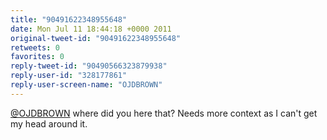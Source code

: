 ```yaml
---
title: "90491622348955648"
date: Mon Jul 11 18:44:18 +0000 2011
original-tweet-id: "90491622348955648"
retweets: 0
favorites: 0
reply-tweet-id: "90490566323879938"
reply-user-id: "328177861"
reply-user-screen-name: "OJDBROWN"
---
```

<a href="https://twitter.com/OJDBROWN">@OJDBROWN</a> where did you here that? Needs more context as I can't get my head around it.
